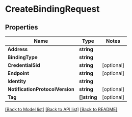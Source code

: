 # CreateBindingRequest

## Properties
Name | Type | Notes
------------ | ------------- | -------------
**Address** | **string** | 
**BindingType** | **string** | 
**CredentialSid** | **string** | [optional] 
**Endpoint** | **string** | [optional] 
**Identity** | **string** | 
**NotificationProtocolVersion** | **string** | [optional] 
**Tag** | **[]string** | [optional] 

[[Back to Model list]](../README.md#documentation-for-models) [[Back to API list]](../README.md#documentation-for-api-endpoints) [[Back to README]](../README.md)


